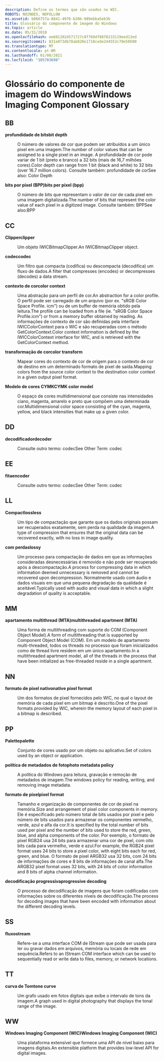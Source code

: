 ```yaml
---
description: Define os termos que são usados no WIC.
ROBOTS: NOINDEX, NOFOLLOW
ms.assetid: b066757a-8841-4976-b20b-989ebba5eb3b
title: Glossário do componente de imagem do Windows
ms.topic: article
ms.date: 05/31/2018
ms.openlocfilehash: ee6812024571727c8f769df88f8233119eed13ed
ms.sourcegitcommit: 831e8f3db78ab820e1710cede244553c70e50500
ms.translationtype: MT
ms.contentlocale: pt-BR
ms.lasthandoff: 01/08/2021
ms.locfileid: "105783698"
---
```

# <a name="windows-imaging-component-glossary"></a><span data-ttu-id="6d368-103">Glossário do componente de imagem do Windows</span><span class="sxs-lookup"><span data-stu-id="6d368-103">Windows Imaging Component Glossary</span></span>

## <a name="b"></a><span data-ttu-id="6d368-104">B</span><span class="sxs-lookup"><span data-stu-id="6d368-104">B</span></span>

<dl> <dt>

<span data-ttu-id="6d368-105">**profundidade de bits**</span><span class="sxs-lookup"><span data-stu-id="6d368-105">**bit depth**</span></span>
</dt> <dd>

<span data-ttu-id="6d368-106">O número de valores de cor que podem ser atribuídos a um único pixel em uma imagem.</span><span class="sxs-lookup"><span data-stu-id="6d368-106">The number of color values that can be assigned to a single pixel in an image.</span></span> <span data-ttu-id="6d368-107">A profundidade de cor pode variar de 1 bit (preto e branco) a 32 bits (mais de 16,7 milhões cores).</span><span class="sxs-lookup"><span data-stu-id="6d368-107">Color depth can range from 1 bit (black and white) to 32 bits (over 16.7 million colors).</span></span> <span data-ttu-id="6d368-108">Consulte também: profundidade de cor</span><span class="sxs-lookup"><span data-stu-id="6d368-108">See also: Color Depth</span></span>

</dd> <dt>

<span data-ttu-id="6d368-109">**bits por pixel (BPP)**</span><span class="sxs-lookup"><span data-stu-id="6d368-109">**bits per pixel (bpp)**</span></span>
</dt> <dd>

<span data-ttu-id="6d368-110">O número de bits que representam o valor de cor de cada pixel em uma imagem digitalizada.</span><span class="sxs-lookup"><span data-stu-id="6d368-110">The number of bits that represent the color value of each pixel in a digitized image.</span></span> <span data-ttu-id="6d368-111">Consulte também: BPP</span><span class="sxs-lookup"><span data-stu-id="6d368-111">See also:BPP</span></span>

</dd> </dl>

## <a name="c"></a><span data-ttu-id="6d368-112">C</span><span class="sxs-lookup"><span data-stu-id="6d368-112">C</span></span>

<dl> <dt>

<span data-ttu-id="6d368-113">**Clipper**</span><span class="sxs-lookup"><span data-stu-id="6d368-113">**clipper**</span></span>
</dt> <dd>

<span data-ttu-id="6d368-114">Um objeto IWICBitmapClipper.</span><span class="sxs-lookup"><span data-stu-id="6d368-114">An IWICBitmapClipper object.</span></span>

</dd> <dt>

<span data-ttu-id="6d368-115">**codec**</span><span class="sxs-lookup"><span data-stu-id="6d368-115">**codec**</span></span>
</dt> <dd>

<span data-ttu-id="6d368-116">Um filtro que compacta (codifica) ou descompacta (decodifica) um fluxo de dados.</span><span class="sxs-lookup"><span data-stu-id="6d368-116">A filter that compresses (encodes) or decompresses (decodes) a data stream.</span></span>

</dd> <dt>

<span data-ttu-id="6d368-117">**contexto de cor**</span><span class="sxs-lookup"><span data-stu-id="6d368-117">**color context**</span></span>
</dt> <dd>

<span data-ttu-id="6d368-118">Uma abstração para um perfil de cor.</span><span class="sxs-lookup"><span data-stu-id="6d368-118">An abstraction for a color profile.</span></span> <span data-ttu-id="6d368-119">O perfil pode ser carregado de um arquivo (por ex. "sRGB Color Space Profile. icm") ou de um buffer de memória obtido pela leitura.</span><span class="sxs-lookup"><span data-stu-id="6d368-119">The profile can be loaded from a file (ie. "sRGB Color Space Profile.icm") or from a memory buffer obtained by reading.</span></span> <span data-ttu-id="6d368-120">As informações de contexto de cor são definidas pela interface IWICColorContext para o WIC e são recuperadas com o método GetColorContext.</span><span class="sxs-lookup"><span data-stu-id="6d368-120">Color context information is defined by the IWICColorContext interface for WIC, and is retrieved with the GetColorContext method.</span></span>

</dd> <dt>

<span data-ttu-id="6d368-121">**transformação de cor**</span><span class="sxs-lookup"><span data-stu-id="6d368-121">**color transform**</span></span>
</dt> <dd>

<span data-ttu-id="6d368-122">Mapear cores do contexto de cor de origem para o contexto de cor de destino em um determinado formato de pixel de saída.</span><span class="sxs-lookup"><span data-stu-id="6d368-122">Mapping colors from the source color context to the destination color context in a given output pixel format.</span></span>

</dd> <dt>

<span data-ttu-id="6d368-123">**Modelo de cores CYMK**</span><span class="sxs-lookup"><span data-stu-id="6d368-123">**CYMK color model**</span></span>
</dt> <dd>

<span data-ttu-id="6d368-124">O espaço de cores multidimensional que consiste nas intensidades ciano, magenta, amarelo e preto que compõem uma determinada cor.</span><span class="sxs-lookup"><span data-stu-id="6d368-124">Multidimensional color space consisting of the cyan, magenta, yellow, and black intensities that make up a given color.</span></span>

</dd> </dl>

## <a name="d"></a><span data-ttu-id="6d368-125">D</span><span class="sxs-lookup"><span data-stu-id="6d368-125">D</span></span>

<dl> <dt>

<span data-ttu-id="6d368-126">**decodificador**</span><span class="sxs-lookup"><span data-stu-id="6d368-126">**decoder**</span></span>
</dt> <dd>

<span data-ttu-id="6d368-127">Consulte outro termo: codec</span><span class="sxs-lookup"><span data-stu-id="6d368-127">See Other Term: codec</span></span>

</dd> </dl>

## <a name="e"></a><span data-ttu-id="6d368-128">E</span><span class="sxs-lookup"><span data-stu-id="6d368-128">E</span></span>

<dl> <dt>

<span data-ttu-id="6d368-129">**fita**</span><span class="sxs-lookup"><span data-stu-id="6d368-129">**encoder**</span></span>
</dt> <dd>

<span data-ttu-id="6d368-130">Consulte outro termo: codec</span><span class="sxs-lookup"><span data-stu-id="6d368-130">See Other Term: codec</span></span>

</dd> </dl>

## <a name="l"></a><span data-ttu-id="6d368-131">L</span><span class="sxs-lookup"><span data-stu-id="6d368-131">L</span></span>

<dl> <dt>

<span data-ttu-id="6d368-132">**Compact**</span><span class="sxs-lookup"><span data-stu-id="6d368-132">**lossless**</span></span>
</dt> <dd>

<span data-ttu-id="6d368-133">Um tipo de compactação que garante que os dados originais possam ser recuperados exatamente, sem perda na qualidade da imagem.</span><span class="sxs-lookup"><span data-stu-id="6d368-133">A type of compression that ensures that the original data can be recovered exactly, with no loss in image quality.</span></span>

</dd> <dt>

<span data-ttu-id="6d368-134">**com perdas**</span><span class="sxs-lookup"><span data-stu-id="6d368-134">**lossy**</span></span>
</dt> <dd>

<span data-ttu-id="6d368-135">Um processo para compactação de dados em que as informações consideradas desnecessárias é removido e não pode ser recuperado após a descompactação.</span><span class="sxs-lookup"><span data-stu-id="6d368-135">A process for compressing data in which information deemed unnecessary is removed and cannot be recovered upon decompression.</span></span> <span data-ttu-id="6d368-136">Normalmente usado com áudio e dados visuais em que uma pequena degradação da qualidade é aceitável.</span><span class="sxs-lookup"><span data-stu-id="6d368-136">Typically used with audio and visual data in which a slight degradation of quality is acceptable.</span></span>

</dd> </dl>

## <a name="m"></a><span data-ttu-id="6d368-137">M</span><span class="sxs-lookup"><span data-stu-id="6d368-137">M</span></span>

<dl> <dt>

<span data-ttu-id="6d368-138">**apartamento multithread (MTA)**</span><span class="sxs-lookup"><span data-stu-id="6d368-138">**multithreaded apartment (MTA)**</span></span>
</dt> <dd>

<span data-ttu-id="6d368-139">Uma forma de multithreading com suporte do COM (Component Object Model).</span><span class="sxs-lookup"><span data-stu-id="6d368-139">A form of multithreading that is supported by Component Object Model (COM).</span></span> <span data-ttu-id="6d368-140">Em um modelo de apartamento multi-threaded, todos os threads no processo que foram inicializados como de thread livre residem em um único apartamento.</span><span class="sxs-lookup"><span data-stu-id="6d368-140">In a multithreaded apartment model, all of the threads in the process that have been initialized as free-threaded reside in a single apartment.</span></span>

</dd> </dl>

## <a name="n"></a><span data-ttu-id="6d368-141">N</span><span class="sxs-lookup"><span data-stu-id="6d368-141">N</span></span>

<dl> <dt>

<span data-ttu-id="6d368-142">**formato de pixel nativo**</span><span class="sxs-lookup"><span data-stu-id="6d368-142">**native pixel format**</span></span>
</dt> <dd>

<span data-ttu-id="6d368-143">Um dos formatos de pixel fornecidos pelo WIC, no qual o layout de memória de cada pixel em um bitmap é descrito.</span><span class="sxs-lookup"><span data-stu-id="6d368-143">One of the pixel formats provided by WIC, wherein the memory layout of each pixel in a bitmap is described.</span></span>

</dd> </dl>

## <a name="p"></a><span data-ttu-id="6d368-144">P</span><span class="sxs-lookup"><span data-stu-id="6d368-144">P</span></span>

<dl> <dt>

<span data-ttu-id="6d368-145">**Palette**</span><span class="sxs-lookup"><span data-stu-id="6d368-145">**palette**</span></span>
</dt> <dd>

<span data-ttu-id="6d368-146">Conjunto de cores usado por um objeto ou aplicativo.</span><span class="sxs-lookup"><span data-stu-id="6d368-146">Set of colors used by an object or application.</span></span>

</dd> <dt>

<span data-ttu-id="6d368-147">**política de metadados de foto**</span><span class="sxs-lookup"><span data-stu-id="6d368-147">**photo metadata policy**</span></span>
</dt> <dd>

<span data-ttu-id="6d368-148">A política do Windows para leitura, gravação e remoção de metadados de imagem.</span><span class="sxs-lookup"><span data-stu-id="6d368-148">The windows policy for reading, writing, and removing image metadata.</span></span>

</dd> <dt>

<span data-ttu-id="6d368-149">**formato de pixel**</span><span class="sxs-lookup"><span data-stu-id="6d368-149">**pixel format**</span></span>
</dt> <dd>

<span data-ttu-id="6d368-150">Tamanho e organização de componentes de cor de pixel na memória.</span><span class="sxs-lookup"><span data-stu-id="6d368-150">Size and arrangement of pixel color components in memory.</span></span> <span data-ttu-id="6d368-151">Ele é especificado pelo número total de bits usados por pixel e pelo número de bits usados para armazenar os componentes vermelho, verde, azul e alfa da cor.</span><span class="sxs-lookup"><span data-stu-id="6d368-151">It is specified by the total number of bits used per pixel and the number of bits used to store the red, green, blue, and alpha components of the color.</span></span> <span data-ttu-id="6d368-152">Por exemplo, o formato de pixel RGB24 usa 24 bits para armazenar uma cor de pixel, com oito bits cada para vermelho, verde e azul.</span><span class="sxs-lookup"><span data-stu-id="6d368-152">For example, the RGB24 pixel format uses 24 bits to store a pixel color, with eight bits each for red, green, and blue.</span></span> <span data-ttu-id="6d368-153">O formato de pixel ARGB32 usa 32 bits, com 24 bits de informações de cores e 8 bits de informações de canal alfa.</span><span class="sxs-lookup"><span data-stu-id="6d368-153">The ARGB32 pixel format uses 32 bits, with 24 bits of color information and 8 bits of alpha channel information.</span></span>

</dd> <dt>

<span data-ttu-id="6d368-154">**decodificação progressiva**</span><span class="sxs-lookup"><span data-stu-id="6d368-154">**progressive decoding**</span></span>
</dt> <dd>

<span data-ttu-id="6d368-155">O processo de decodificação de imagens que foram codificadas com informações sobre os diferentes níveis de decodificação.</span><span class="sxs-lookup"><span data-stu-id="6d368-155">The process for decoding images that have been encoded with information about the different decoding levels.</span></span>

</dd> </dl>

## <a name="s"></a><span data-ttu-id="6d368-156">S</span><span class="sxs-lookup"><span data-stu-id="6d368-156">S</span></span>

<dl> <dt>

<span data-ttu-id="6d368-157">**fluxo**</span><span class="sxs-lookup"><span data-stu-id="6d368-157">**stream**</span></span>
</dt> <dd>

<span data-ttu-id="6d368-158">Refere-se a uma interface COM de IStream que pode ser usada para ler ou gravar dados em arquivos, memória ou locais de rede em sequência.</span><span class="sxs-lookup"><span data-stu-id="6d368-158">Refers to an IStream COM interface which can be used to sequentially read or write data to files, memory, or network locations.</span></span>

</dd> </dl>

## <a name="t"></a><span data-ttu-id="6d368-159">T</span><span class="sxs-lookup"><span data-stu-id="6d368-159">T</span></span>

<dl> <dt>

<span data-ttu-id="6d368-160">**curva de Tom**</span><span class="sxs-lookup"><span data-stu-id="6d368-160">**tone curve**</span></span>
</dt> <dd>

<span data-ttu-id="6d368-161">Um grafo usado em fotos digitais que exibe o intervalo de tons da imagem.</span><span class="sxs-lookup"><span data-stu-id="6d368-161">A graph used in digital photography that displays the tonal range of the image.</span></span>

</dd> </dl>

## <a name="w"></a><span data-ttu-id="6d368-162">W</span><span class="sxs-lookup"><span data-stu-id="6d368-162">W</span></span>

<dl> <dt>

<span data-ttu-id="6d368-163">**Windows Imaging Component (WIC)**</span><span class="sxs-lookup"><span data-stu-id="6d368-163">**Windows Imaging Component (WIC)**</span></span>
</dt> <dd>

<span data-ttu-id="6d368-164">Uma plataforma extensível que fornece uma API de nível baixo para imagens digitais.</span><span class="sxs-lookup"><span data-stu-id="6d368-164">An extensible platform that provides low-level API for digital images.</span></span>

</dd> </dl>

 

 



